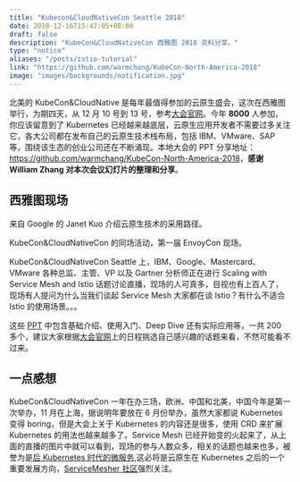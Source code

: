 ```yaml
---
title: "Kubecon&CloudNativeCon Seattle 2018"
date: 2018-12-16T15:47:05+08:00
draft: false
description: "KubeCon&CloudNativeCon 西雅图 2018 资料分享。"
type: "notice"
aliases: "/posts/istio-tutorial"
link: "https://github.com/warmchang/KubeCon-North-America-2018"
image: "images/backgrounds/notification.jpg"
---
```


北美的 KubeCon&CloudNative 是每年最值得参加的云原生盛会，这次在西雅图举行，为期四天，从 12 月 10 号到 13 号，参考[大会官网](https://events.linuxfoundation.org/events/kubecon-cloudnativecon-north-america-2018/)。今年 **8000** 人参加，你应该留意到了 Kubernetes 已经越来越底层，云原生应用开发者不需要过多关注它，各大公司都在发布自己的云原生技术栈布局，包括 IBM、VMware、SAP 等，围绕该生态的创业公司还在不断涌现。本地大会的 PPT 分享地址：<https://github.com/warmchang/KubeCon-North-America-2018>，**感谢 William Zhang 对本次会议幻灯片的整理和分享**。

## 西雅图现场

来自 Google 的 Janet Kuo 介绍云原生技术的采用路径。

KubeCon&CloudNativeCon 的同场活动，第一届 EnvoyCon 现场。

KubeCon&CloudNativeCon Seattle 上，IBM、Google、Mastercard、VMware 各种总监、主管、VP 以及 Gartner 分析师正在进行 Scaling with Service Mesh and Istio 话题讨论直播，现场的人可真多，目视也有上百人了，现场有人提问为什么当我们谈起 Service Mesh 大家都在谈 Istio？有什么不适合 Istio 的使用场景。。。

这些 [PPT](https://github.com/warmchang/KubeCon-North-America-2018) 中包含基础介绍、使用入门、Deep Dive 还有实际应用等，一共 200 多个，建议大家根据[大会官网](https://events.linuxfoundation.org/events/kubecon-cloudnativecon-north-america-2018/)上的日程挑选自己感兴趣的话题来看，不然可能看不过来。

## 一点感想

KubeCon&CloudNativeCon 一年在办三场，欧洲、中国和北美，中国今年是第一次举办，11 月在上海，据说明年要放在 6 月份举办，虽然大家都说 Kubernetes 变得 boring，但是大会上关于 Kubernetes 的内容还是很多，使用 CRD 来扩展 Kubernetes 的用法也越来越多了。Service Mesh 已经开始变的火起来了，从上面的直播的图片中就可以看到，现场的参与人数众多，相关的话题也越来也多，被誉为是[后 Kubernetes 时代的微服务](http://www.servicemesher.com/blog/microservices-post-kubernetes/),这必将是云原生在 Kubernetes 之后的一个重要发展方向，[ServiceMesher 社区](http://www.servicemesher.com)强烈关注。
